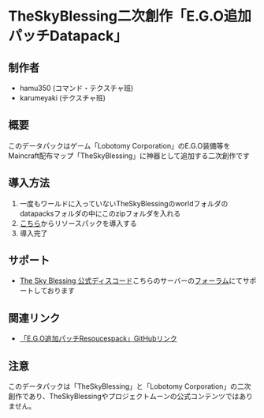 # TheSkyBlessing二次創作「E.G.O追加パッチDatapack」
## 制作者
* hamu350 (コマンド・テクスチャ班)
* karumeyaki (テクスチャ班)

## 概要
このデータパックはゲーム「Lobotomy Corporation」のE.G.O装備等をMaincraft配布マップ「TheSkyBlessing」に神器として追加する二次創作です

## 導入方法
1. 一度もワールドに入っていないTheSkyBlessingのworldフォルダのdatapacksフォルダの中にこのzipフォルダを入れる
2. [こちら]()からリソースパックを導入する
3. 導入完了

## サポート
* [The Sky Blessing 公式ディスコード](https://discord.gg/vPqHuQNMEv)こちらのサーバーの[フォーラム](https://discord.com/channels/742465492861845564/1416218190131888251)にてサポートしております

## 関連リンク
* [「E.G.O追加パッチResoucespack」GitHubリンク](https://github.com/hamu350/tsb_ego_resouces)

## 注意
このデータパックは「TheSkyBlessing」と「Lobotomy Corporation」の二次創作であり、TheSkyBlessingやプロジェクトムーンの公式コンテンツではありません。
